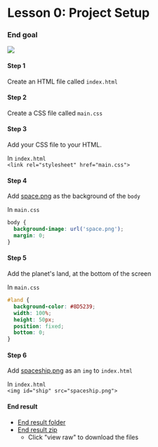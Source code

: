 # Lesson 0: Project Setup

### End goal
![](http://i.imgur.com/vFBsejE.png)

#### Step 1
Create an HTML file called `index.html`

#### Step 2
Create a CSS file called `main.css`

#### Step 3
Add your CSS file to your HTML.

In `index.html`    
`<link rel="stylesheet" href="main.css">`

#### Step 4
Add [space.png](end-result/space.png) as the background of the `body`

In `main.css`    
```css
body {
  background-image: url('space.png');
  margin: 0;
}
```

#### Step 5
Add the planet's land, at the bottom of the screen

In `main.css`    
```css
#land {
  background-color: #8D5239;
  width: 100%;
  height: 50px;
  position: fixed;
  bottom: 0;
}
```

#### Step 6
Add [spaceship.png](end-result/spaceship.png) as an `img` to `index.html`

In `index.html`    
`<img id="ship" src="spaceship.png">`

#### End result
- [End result folder](end-result)
- [End result zip](end-result.zip)
    - Click "view raw" to download the files

